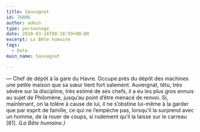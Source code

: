 ```yaml
---
title: Sauvagnat
id: 76086
author: admin
type: personnage
date: 2010-03-16T08:18:59+00:00
excerpt: La Bête humaine
tags:
  - bete
main_name: Sauvagnat

---
```

— Chef de dépôt à la gare du Havre. Occupe près du dépôt des machines une petite maison que sa sœur tient fort salement. Auvergnat, têtu, très sévère sur la discipline, très estimé de ses chefs, il a eu les plus gros ennuis au sujet de Philomène, jusqu&rsquo;au point d&rsquo;être menacé de renvoi. Si, maintenant, on la tolère à cause de lui, il ne s&rsquo;obstine lui-même à la garder que par esprit de famille, ce qui ne l&rsquo;empêche pas, lorsqu&rsquo;il la surprend avec un homme, de la rouer de coups, si rudement qu&rsquo;il la laisse sur le carreau [81]. _(La Bête humaine.)_